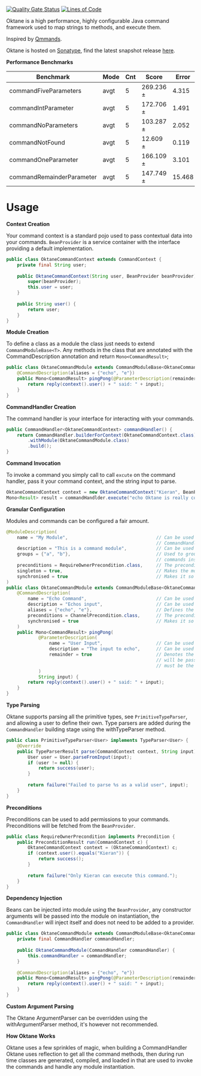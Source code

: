 [![Quality Gate Status](https://sonarcloud.io/api/project_badges/measure?project=k-boyle_Oktane&metric=alert_status)](https://sonarcloud.io/dashboard?id=k-boyle_Oktane) [![Lines of Code](https://sonarcloud.io/api/project_badges/measure?project=k-boyle_Oktane&metric=ncloc)](https://sonarcloud.io/dashboard?id=k-boyle_Oktane)

Oktane is a high performance, highly configurable Java command framework used to map strings to methods, and execute them.

Inspired by [Qmmands](https://github.com/quahu/qmmands).

Oktane is hosted on [Sonatype](https://oss.sonatype.org/content/repositories/snapshots), find the latest snapshot release [here](https://oss.sonatype.org/#nexus-search;quick~oktane).

**Performance Benchmarks**

| Benchmark                   | Mode | Cnt  | Score     |  Error  | Units   |
| --------------------------- | ---- | ---- | --------- | ------- | ------- |
| commandFiveParameters       | avgt |  5   | 269.236 ± |  4.315  | ns/op   |
| commandIntParameter         | avgt |  5   | 172.706 ± |  1.491  | ns/op   |
| commandNoParameters         | avgt |  5   | 103.287 ± |  2.052  | ns/op   |
| commandNotFound             | avgt |  5   |  12.609 ± |  0.119  | ns/op   |
| commandOneParameter         | avgt |  5   | 166.109 ± |  3.101  | ns/op   |
| commandRemainderParameter   | avgt |  5   | 147.749 ± | 15.468  | ns/op   |


# Usage #

**Context Creation**

Your command context is a standard pojo used to pass contextual data into your commands. `BeanProvider` is a service container with the interface providing a default implementation.
```java
public class OktaneCommandContext extends CommandContext {
    private final String user;
    
    public OktaneCommandContext(String user, BeanProvider beanProvider) {
        super(beanProvider);
        this.user = user;
    }
    
    public String user() {
        return user;
    }
}
```

**Module Creation**

To define a class as a module the class just needs to extend `CommandModuleBase<T>`. Any methods in the class that are annotated with the CommandDescription
annotation and return `Mono<CommandResult>`; 
```java
public class OktaneCommandModule extends CommandModuleBase<OktaneCommandContext> {
    @CommandDescription(aliases = {"echo", "e"})
    public Mono<CommandResult> pingPong(@ParameterDescription(remainder = true) String input) {
        return reply(context().user() + " said: " + input);
    }
}
```

**CommandHandler Creation**

The command handler is your interface for interacting with your commands.
```java
public CommandHandler<OktaneCommandContext> commandHandler() {
    return CommandHandler.builderForContext(OktaneCommandContext.class)
        .withModule(OktaneCommandModule.class)
        .build();
}    
```

**Command Invocation**

To invoke a command you simply call to call `excute` on the command handler, pass it your command context, and the string input to parse.
```java
OktaneCommandContext context = new OktaneCommandContext("Kieran", BeanProvider.get());
Mono<Result> result = commandHandlder.execute("echo Oktane is really cool :)", context);
```

**Granular Configuration**

Modules and commands can be configured a fair amount.
```java
@ModuleDescription(
    name = "My Module",                                 // Can be used in help displays, all the modules and commands can be accessed via
                                                        // CommandHandler#module, and CommandHandler#commands 
    description = "This is a command module",           // Can be used in help displays
    groups = {"a", "b"},                                // Used to group commands together,
                                                        // commands inside a group must have the group prefix to execute, e.g. "a echo"
    preconditions = RequireOwnerPrecondition.class,     // The preconditions to run to determine whether a module is executable or not
    singleton = true,                                   // Makes the module a singleton (transient by default)
    synchronised = true                                 // Makes it so that all commands in the module are synchronised on a shared lock
)
public class OktaneCommandModule extends CommandModuleBase<OktaneCommandContext> {
    @CommandDescription(
        name = "Echo Command",                          // Can be used in help displays
        description = "Echos input",                    // Can be used in help displays
        aliases = {"echo", "e"},                        // Defines the different aliases that can invoke the command
        preconditions = ChannelPrecondition.class,      // The preconditions to run to determine whether the command is executable
        synchronised = true                             // Makes it so that the command is locally synchronised (public Mono<CommandResult> synchronised ...)
    )
    public Mono<CommandResult> pingPong(
            @ParameterDescription(
                name = "User Input",                    // Can be used in help displays       
                description = "The input to echo",      // Can be used in help displays
                remainder = true                        // Denotes the parameter as a remainder, so all the remaining text left to parse
                                                        // will be passed into this parameter. There can only be one remainder, and it
                                                        // must be the last parameter
            ) 
            String input) {
        return reply(context().user() + " said: " + input);
    }
}
```

**Type Parsing**

Oktane supports parsing all the primitive types, see `PrimitiveTypeParser`, and allowing a user to define their own.
Type parsers are added during the `CommandHandler` building stage using the withTypeParser method.
```java
public class PrimitiveTypeParser<User> implements TypeParser<User> {
    @Override
    public TypeParserResult parse(CommandContext context, String input) {
        User user = User.parseFromInput(input);
        if (user != null) {
            return success(user);
        }
        
        return failure("Failed to parse %s as a valid user", input);
    }
} 
```

**Preconditions**

Preconditions can be used to add permissions to your commands. Preconditions will be fetched from the `BeanProvider`.
```java
public class RequireOwnerPrecondition implements Precondition {
    public PreconditionResult run(CommandContext c) {
        OktaneCommandContext context = (OktaneCommandContext) c;
        if (context.user().equals("Kieran")) {
            return success();
        }
        
        return failure("Only Kieran can execute this command.");
    }
}
```

**Dependency Injection**

Beans can be injected into module using the `BeanProvider`, any constructor arguments will be passed into the module on instantiation, the `CommandHandler`
will inject itself and does not need to be added to a provider.
```java
public class OktaneCommandModule extends CommandModuleBase<OktaneCommandContext> {
    private final CommandHandler commandHandler;
    
    public OktaneCommandModule(CommandHandler commandHandler) {
        this.commandHandler = commandHandler;
    }
    
    @CommandDescription(aliases = {"echo", "e"})
    public Mono<CommandResult> pingPong(@ParameterDescription(remainder = true) String input) {
        return reply(context().user() + " said: " + input);
    }
}
```

**Custom Argument Parsing**

The Oktane ArgumentParser can be overridden using the withArgumentParser method, it's however not recommended.

**How Oktane Works**

Oktane uses a few sprinkles of magic, when building a CommandHandler Oktane uses reflection to get all the command methods, then during run time
classes are generated, compiled, and loaded in that are used to invoke the commands and handle any module instantiation.
